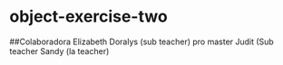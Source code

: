 # object-exercise-two
 

##Colaboradora 
Elizabeth
Doralys (sub teacher) pro master
Judit (Sub teacher
Sandy (la teacher)
